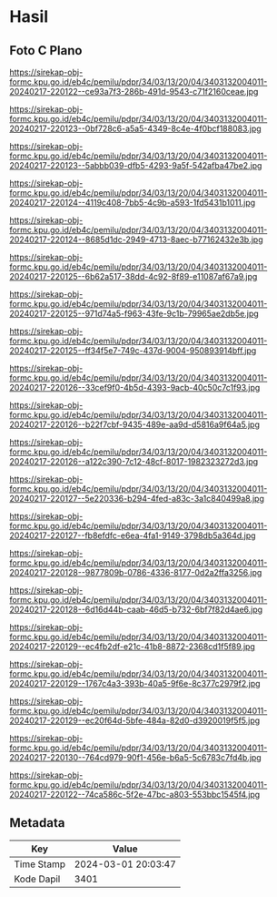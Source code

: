 # Hasil

## Foto C Plano

https://sirekap-obj-formc.kpu.go.id/eb4c/pemilu/pdpr/34/03/13/20/04/3403132004011-20240217-220122--ce93a7f3-286b-491d-9543-c71f2160ceae.jpg

https://sirekap-obj-formc.kpu.go.id/eb4c/pemilu/pdpr/34/03/13/20/04/3403132004011-20240217-220123--0bf728c6-a5a5-4349-8c4e-4f0bcf188083.jpg

https://sirekap-obj-formc.kpu.go.id/eb4c/pemilu/pdpr/34/03/13/20/04/3403132004011-20240217-220123--5abbb039-dfb5-4293-9a5f-542afba47be2.jpg

https://sirekap-obj-formc.kpu.go.id/eb4c/pemilu/pdpr/34/03/13/20/04/3403132004011-20240217-220124--4119c408-7bb5-4c9b-a593-1fd5431b1011.jpg

https://sirekap-obj-formc.kpu.go.id/eb4c/pemilu/pdpr/34/03/13/20/04/3403132004011-20240217-220124--8685d1dc-2949-4713-8aec-b77162432e3b.jpg

https://sirekap-obj-formc.kpu.go.id/eb4c/pemilu/pdpr/34/03/13/20/04/3403132004011-20240217-220125--6b62a517-38dd-4c92-8f89-e11087af67a9.jpg

https://sirekap-obj-formc.kpu.go.id/eb4c/pemilu/pdpr/34/03/13/20/04/3403132004011-20240217-220125--971d74a5-f963-43fe-9c1b-79965ae2db5e.jpg

https://sirekap-obj-formc.kpu.go.id/eb4c/pemilu/pdpr/34/03/13/20/04/3403132004011-20240217-220125--ff34f5e7-749c-437d-9004-950893914bff.jpg

https://sirekap-obj-formc.kpu.go.id/eb4c/pemilu/pdpr/34/03/13/20/04/3403132004011-20240217-220126--33cef9f0-4b5d-4393-9acb-40c50c7c1f93.jpg

https://sirekap-obj-formc.kpu.go.id/eb4c/pemilu/pdpr/34/03/13/20/04/3403132004011-20240217-220126--b22f7cbf-9435-489e-aa9d-d5816a9f64a5.jpg

https://sirekap-obj-formc.kpu.go.id/eb4c/pemilu/pdpr/34/03/13/20/04/3403132004011-20240217-220126--a122c390-7c12-48cf-8017-1982323272d3.jpg

https://sirekap-obj-formc.kpu.go.id/eb4c/pemilu/pdpr/34/03/13/20/04/3403132004011-20240217-220127--5e220336-b294-4fed-a83c-3a1c840499a8.jpg

https://sirekap-obj-formc.kpu.go.id/eb4c/pemilu/pdpr/34/03/13/20/04/3403132004011-20240217-220127--fb8efdfc-e6ea-4fa1-9149-3798db5a364d.jpg

https://sirekap-obj-formc.kpu.go.id/eb4c/pemilu/pdpr/34/03/13/20/04/3403132004011-20240217-220128--9877809b-0786-4336-8177-0d2a2ffa3256.jpg

https://sirekap-obj-formc.kpu.go.id/eb4c/pemilu/pdpr/34/03/13/20/04/3403132004011-20240217-220128--6d16d44b-caab-46d5-b732-6bf7f82d4ae6.jpg

https://sirekap-obj-formc.kpu.go.id/eb4c/pemilu/pdpr/34/03/13/20/04/3403132004011-20240217-220129--ec4fb2df-e21c-41b8-8872-2368cd1f5f89.jpg

https://sirekap-obj-formc.kpu.go.id/eb4c/pemilu/pdpr/34/03/13/20/04/3403132004011-20240217-220129--1767c4a3-393b-40a5-9f6e-8c377c2979f2.jpg

https://sirekap-obj-formc.kpu.go.id/eb4c/pemilu/pdpr/34/03/13/20/04/3403132004011-20240217-220129--ec20f64d-5bfe-484a-82d0-d3920019f5f5.jpg

https://sirekap-obj-formc.kpu.go.id/eb4c/pemilu/pdpr/34/03/13/20/04/3403132004011-20240217-220130--764cd979-90f1-456e-b6a5-5c6783c7fd4b.jpg

https://sirekap-obj-formc.kpu.go.id/eb4c/pemilu/pdpr/34/03/13/20/04/3403132004011-20240217-220122--74ca586c-5f2e-47bc-a803-553bbc1545f4.jpg


## Metadata

| Key        | Value               |
| ---------- | ------------------- |
| Time Stamp | 2024-03-01 20:03:47 |
| Kode Dapil | 3401                |




